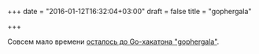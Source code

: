 +++
date = "2016-01-12T16:32:04+03:00"
draft = false
title = "gophergala"

+++

<p>Совсем мало времени <a href="http://gophergala.com/">осталось до Go-хакатона &quot;gophergala&quot;</a>.</p>

